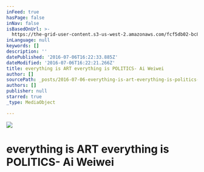 ```yaml
---
inFeed: true
hasPage: false
inNav: false
isBasedOnUrl: >-
  https://the-grid-user-content.s3-us-west-2.amazonaws.com/fcf5db02-bc87-4ad4-8aa1-c14a0109df12.jpg
inLanguage: null
keywords: []
description: ''
datePublished: '2016-07-06T16:22:33.885Z'
dateModified: '2016-07-06T16:22:21.266Z'
title: everything is ART everything is POLITICS- Ai Weiwei
author: []
sourcePath: _posts/2016-07-06-everything-is-art-everything-is-politics-.md
authors: []
publisher: null
starred: true
_type: MediaObject

---
```

![](https://the-grid-user-content.s3-us-west-2.amazonaws.com/0a2f4e26-ccb1-4da1-83c5-61d7728ac731.jpg)

# everything is ART everything is POLITICS- Ai Weiwei